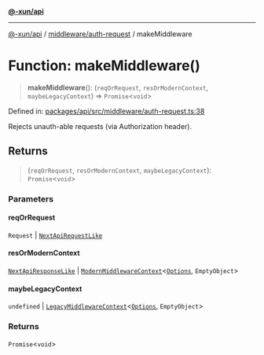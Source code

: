 [**@-xun/api**](../../../README.md)

***

[@-xun/api](../../../README.md) / [middleware/auth-request](../README.md) / makeMiddleware

# Function: makeMiddleware()

> **makeMiddleware**(): (`reqOrRequest`, `resOrModernContext`, `maybeLegacyContext`) => `Promise`\<`void`\>

Defined in: [packages/api/src/middleware/auth-request.ts:38](https://github.com/Xunnamius/api-utils/blob/3e7489507eea9aa3d33b0bcc648e0389bef6f3f5/packages/api/src/middleware/auth-request.ts#L38)

Rejects unauth-able requests (via Authorization header).

## Returns

> (`reqOrRequest`, `resOrModernContext`, `maybeLegacyContext`): `Promise`\<`void`\>

### Parameters

#### reqOrRequest

`Request` | [`NextApiRequestLike`](../../../index/interfaces/NextApiRequestLike.md)

#### resOrModernContext

[`NextApiResponseLike`](../../../index/type-aliases/NextApiResponseLike.md) | [`ModernMiddlewareContext`](../../../types/type-aliases/ModernMiddlewareContext.md)\<[`Options`](../type-aliases/Options.md), `EmptyObject`\>

#### maybeLegacyContext

`undefined` | [`LegacyMiddlewareContext`](../../../types/type-aliases/LegacyMiddlewareContext.md)\<[`Options`](../type-aliases/Options.md), `EmptyObject`\>

### Returns

`Promise`\<`void`\>

